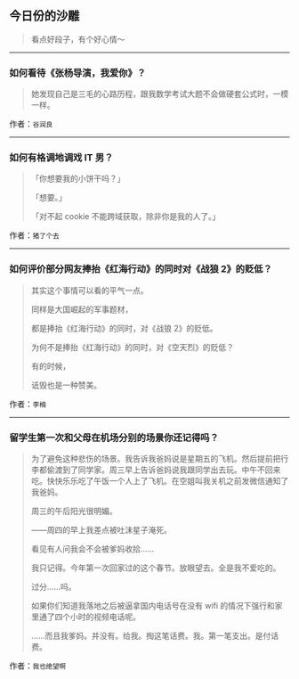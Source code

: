 ## 今日份的沙雕

> 看点好段子，有个好心情～


 
---

### 如何看待《张杨导演，我爱你》？

> 她发现自己是三毛的心路历程，跟我数学考试大题不会做硬套公式时，一模一样。


作者：`谷润良`

---

### 如何有格调地调戏 IT 男？

> 「你想要我的小饼干吗？」
> 
> 「想要。」
> 
> 「对不起 cookie 不能跨域获取，除非你是我的人了。」


作者：`猪了个去`

---

### 如何评价部分网友捧抬《红海行动》的同时对《战狼 2》的贬低？

> 其实这个事情可以看的平气一点。
> 
> 同样是大国崛起的军事题材，
> 
> 都是捧抬《红海行动》的同时，对《战狼 2》的贬低。
> 
> 为何不是捧抬《红海行动》的同时，对《空天烈》的贬低？
> 
> 有的时候，
> 
> 诋毁也是一种赞美。


作者：`李楠`

---

### 留学生第一次和父母在机场分别的场景你还记得吗？

> 为了避免这种悲伤的场景。我告诉我爸妈说是星期五的飞机。然后提前把行李都偷渡到了同学家。周三早上告诉爸妈说我跟同学出去玩。中午不回来吃。快快乐乐吃了午饭一个人上了飞机。在空姐叫我关机之前发微信通知了我爸妈。
> 
> 周三的午后阳光很明媚。
> 
> ——周四的早上我差点被吐沫星子淹死。
> 
> 看见有人问我会不会被爹妈收拾……
> 
> 我只记得。今年第一次回家过的这个春节。放眼望去。全是我不爱吃的。
> 
> 过分……吗。
> 
> 如果你们知道我落地之后被逼拿国内电话号在没有 wifi 的情况下强行和家里通了四个小时的视频电话呢。
> 
> ……而且我爹妈。并没有。给我。掏这笔话费。我。第一笔支出。是付话费。


作者：`我也绝望啊`